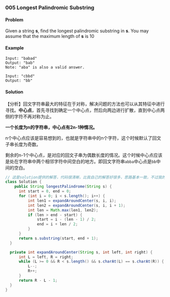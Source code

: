 ### 005 Longest Palindromic Substring 
#### Problem

Given a string **s**, find the longest palindromic substring in **s**. You may assume that the maximum length of **s** is 10

#### Example

```
Input: "babad"
Output: "bab"
Note: "aba" is also a valid answer.
```

```
Input: "cbbd"
Output: "bb"
```



#### Solution

【分析】回文字符串最大的特征在于对称，解决问题的方法也可以从其特征中进行寻找。**中心点**，首先寻找到确定一个中心点，然后向两边进行扩散，直到中心点两侧的字符不再对称为止。

**一个长度为n的字符串，中心点有2n-1种情况。**

n个中心点应该是容易想到的，也就是字符串中的n个字符，这个时候默认了回文子串长度为奇数。

剩余的n-1个中心点，是对应的回文子串为偶数长度的情况。这个时候中心点应该是处在字符串中两个相邻字符中间空白的地方。即回文字符串`abba`中心点是`bb`中间的空白。

```java
// 这是solution提供的解答，代码很清晰，比我自己的解答好很多，思路基本一致，不过我的解答上面贴了好多补丁
class Solution {
    public String longestPalindrome(String s) {
      int start = 0, end = 0;
      for (int i = 0; i < s.length(); i++) {
          int len1 = expandAroundCenter(s, i, i);
          int len2 = expandAroundCenter(s, i, i + 1);
          int len = Math.max(len1, len2);
          if (len > end - start) {
              start = i - (len - 1) / 2;
              end = i + len / 2;
          }
      }
      return s.substring(start, end + 1);
  }

  private int expandAroundCenter(String s, int left, int right) {
      int L = left, R = right;
      while (L >= 0 && R < s.length() && s.charAt(L) == s.charAt(R)) {
          L--;
          R++;
      }
      return R - L - 1;
  }
}
```











